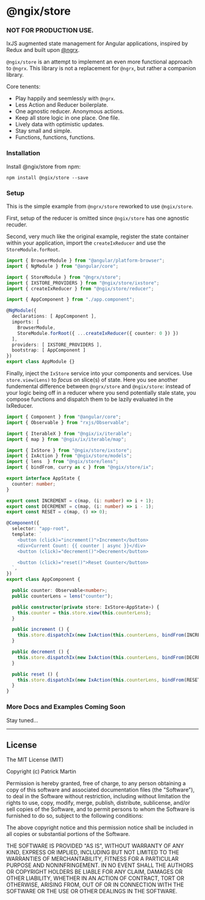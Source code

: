 # @ngix/store

### NOT FOR PRODUCTION USE.

IxJS augmented state management for Angular applications, inspired by Redux and built upon [@ngrx](https://github.com/ngrx/platform).

`@ngix/store` is an attempt to implement an even more functional approach to `@ngrx`. This library is not a replacement for `@ngrx`, but rather a companion library.

Core tenents:

- Play happily and seemlessly with `@ngrx`.
- Less Action and Reducer boilerplate.
- One agnostic reducer. Anonymous actions.
- Keep all store logic in one place. One file.
- Lively data with optimistic updates.
- Stay small and simple.
- Functions, functions, functions.

### Installation
Install @ngix/store from npm:

`npm install @ngix/store --save`

### Setup
This is the simple example from `@ngrx/store` reworked to use `@ngix/store`.

First, setup of the reducer is omitted since `@ngix/store` has one agnostic recuder.

Second, very much like the original example, register the state container within your application, import the `createIxReducer` and use the `StoreModule.forRoot`.

```ts
import { BrowserModule } from "@angular/platform-browser";
import { NgModule } from "@angular/core";

import { StoreModule } from "@ngrx/store";
import { IXSTORE_PROVIDERS } from "@ngix/store/ixstore";
import { createIxReducer } from "@ngix/store/reducer";

import { AppComponent } from "./app.component";

@NgModule({
  declarations: [ AppComponent ],
  imports: [
    BrowserModule,
    StoreModule.forRoot({ ...createIxReducer({ counter: 0 }) })
  ],
  providers: [ IXSTORE_PROVIDERS ],
  bootstrap: [ AppComponent ]
})
export class AppModule {}
```

Finally, inject the `IxStore` service into your components and services. Use `store.view(Lens)` to _focus_ on slice(s) of state. Here you see another fundemental difference between `@ngrx/store` and `@ngix/store`: instead of your logic being off in a reducer where you send potentially stale state, you compose functions and dispatch them to be lazily evaluated in the IxReducer.

```ts
import { Component } from "@angular/core";
import { Observable } from "rxjs/Observable";

import { IterableX } from "@ngix/ix/iterable";
import { map } from "@ngix/ix/iterable/map";

import { IxStore } from "@ngix/store/ixstore";
import { IxAction } from "@ngix/store/models";
import { lens  } from "@ngix/store/lens";
import { bindFrom, curry as c } from "@ngix/store/ix";

export interface AppState {
  counter: number;
}

export const INCREMENT = c(map, (i: number) => i + 1);
export const DECREMENT = c(map, (i: number) => i - 1);
export const RESET = c(map, () => 0);

@Component({
  selector: "app-root",
  template: `
    <button (click)="increment()">Increment</button>
    <div>Current Count: {{ counter | async }}</div>
    <button (click)="decrement()">Decrement</button>

    <button (click)="reset()">Reset Counter</button>
  `,
})
export class AppComponent {

  public counter: Observable<number>;
  public counterLens = lens("counter");

  public constructor(private store: IxStore<AppState>) {
    this.counter = this.store.view(this.counterLens);
  }

  public increment () {
    this.store.dispatchIx(new IxAction(this.counterLens, bindFrom(INCREMENT)));
  }

  public decrement () {
    this.store.dispatchIx(new IxAction(this.counterLens, bindFrom(DECREMENT)));
  }

  public reset () {
    this.store.dispatchIx(new IxAction(this.counterLens, bindFrom(RESET)));
  }
}
```

### More Docs and Examples Coming Soon

Stay tuned...

---

## License ##

The MIT License (MIT)

Copyright (c) Patrick Martin

Permission is hereby granted, free of charge, to any person obtaining a copy
of this software and associated documentation files (the "Software"), to deal
in the Software without restriction, including without limitation the rights
to use, copy, modify, merge, publish, distribute, sublicense, and/or sell
copies of the Software, and to permit persons to whom the Software is
furnished to do so, subject to the following conditions:

The above copyright notice and this permission notice shall be included in all
copies or substantial portions of the Software.

THE SOFTWARE IS PROVIDED "AS IS", WITHOUT WARRANTY OF ANY KIND, EXPRESS OR
IMPLIED, INCLUDING BUT NOT LIMITED TO THE WARRANTIES OF MERCHANTABILITY,
FITNESS FOR A PARTICULAR PURPOSE AND NONINFRINGEMENT. IN NO EVENT SHALL THE
AUTHORS OR COPYRIGHT HOLDERS BE LIABLE FOR ANY CLAIM, DAMAGES OR OTHER
LIABILITY, WHETHER IN AN ACTION OF CONTRACT, TORT OR OTHERWISE, ARISING FROM,
OUT OF OR IN CONNECTION WITH THE SOFTWARE OR THE USE OR OTHER DEALINGS IN THE
SOFTWARE.
